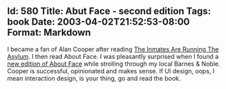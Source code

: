 Id: 580
Title: Abut Face - second edition
Tags: book
Date: 2003-04-02T21:52:53-08:00
Format: Markdown
--------------
I became a fan of Alan Cooper after reading [The Inmates Are Running The
Asylum](http://www.amazon.com/exec/obidos/tg/detail/-/0672316498/). I
then read About Face. I was pleasantly surprised when I found a [new
edition of About
Face](http://www.amazon.com/exec/obidos/tg/detail/-/0764526413/) while
strolling through my local Barnes & Noble. Cooper is successful,
opinionated and makes sense. If UI design, oops, I mean interaction
design, is your thing, go and read the book.

